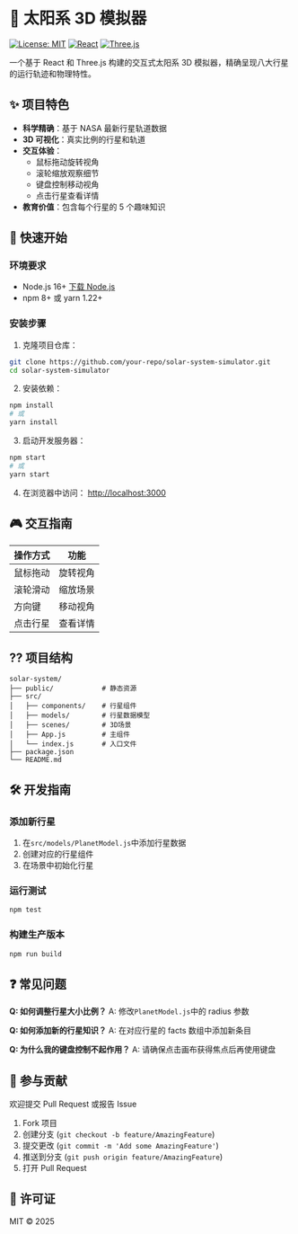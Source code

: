 # 🌌 太阳系 3D 模拟器

[![License: MIT](https://img.shields.io/badge/License-MIT-yellow.svg)](https://opensource.org/licenses/MIT)
[![React](https://img.shields.io/badge/React-18.2-blue)](https://reactjs.org/)
[![Three.js](https://img.shields.io/badge/Three.js-r148-green)](https://threejs.org/)

一个基于 React 和 Three.js 构建的交互式太阳系 3D 模拟器，精确呈现八大行星的运行轨迹和物理特性。

## ✨ 项目特色

- **科学精确**：基于 NASA 最新行星轨道数据
- **3D 可视化**：真实比例的行星和轨道
- **交互体验**：
  - 鼠标拖动旋转视角
  - 滚轮缩放观察细节
  - 键盘控制移动视角
  - 点击行星查看详情
- **教育价值**：包含每个行星的 5 个趣味知识

## 🚀 快速开始

### 环境要求

- Node.js 16+ [下载 Node.js](https://nodejs.org/)
- npm 8+ 或 yarn 1.22+

### 安装步骤

1. 克隆项目仓库：

```bash
git clone https://github.com/your-repo/solar-system-simulator.git
cd solar-system-simulator
```

2. 安装依赖：

```bash
npm install
# 或
yarn install
```

3. 启动开发服务器：

```bash
npm start
# 或
yarn start
```

4. 在浏览器中访问：
   [http://localhost:3000](http://localhost:3000)

## 🎮 交互指南

| 操作方式 | 功能     |
| -------- | -------- |
| 鼠标拖动 | 旋转视角 |
| 滚轮滑动 | 缩放场景 |
| 方向键   | 移动视角 |
| 点击行星 | 查看详情 |

## ??️ 项目结构

```
solar-system/
├── public/            # 静态资源
├── src/
│   ├── components/    # 行星组件
│   ├── models/        # 行星数据模型
│   ├── scenes/        # 3D场景
│   ├── App.js         # 主组件
│   └── index.js       # 入口文件
├── package.json
└── README.md
```

## 🛠️ 开发指南

### 添加新行星

1. 在`src/models/PlanetModel.js`中添加行星数据
2. 创建对应的行星组件
3. 在场景中初始化行星

### 运行测试

```bash
npm test
```

### 构建生产版本

```bash
npm run build
```

## ❓ 常见问题

**Q: 如何调整行星大小比例？**
A: 修改`PlanetModel.js`中的 radius 参数

**Q: 如何添加新的行星知识？**
A: 在对应行星的 facts 数组中添加新条目

**Q: 为什么我的键盘控制不起作用？**
A: 请确保点击画布获得焦点后再使用键盘

## 🤝 参与贡献

欢迎提交 Pull Request 或报告 Issue

1. Fork 项目
2. 创建分支 (`git checkout -b feature/AmazingFeature`)
3. 提交更改 (`git commit -m 'Add some AmazingFeature'`)
4. 推送到分支 (`git push origin feature/AmazingFeature`)
5. 打开 Pull Request

## 📜 许可证

MIT © 2025
